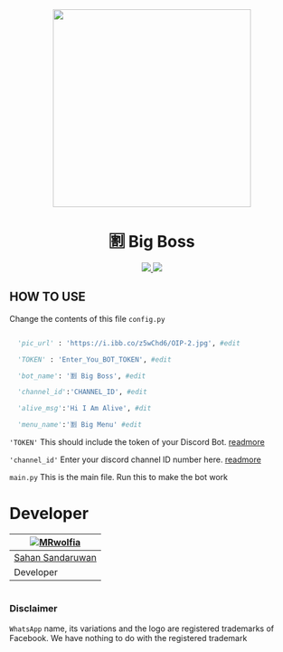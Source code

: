 


<div align="center">
  <img src="https://i.ibb.co/z5wChd6/OIP-2.jpg" width="350" height="350">



  <h1> 🈹 Big Boss</h1>
</div>


<p align="center">
  <a href="https://github.com/sahansandaruwan/bigboss/fork">
    <img src="https://img.shields.io/github/forks/sahansandaruwan/bigboss?label=Fork&style=social">
    
  </a>
  <a href="https://github.com/sahansandaruwan/bigboss/stargazers">
    <img src="https://img.shields.io/github/stars/sahansandaruwan/bigboss?style=social">
  </a>
</p>
















## HOW TO USE 
Change the contents of this file ```config.py ```

```python

  'pic_url' : 'https://i.ibb.co/z5wChd6/OIP-2.jpg', #edit

  'TOKEN' : 'Enter_You_BOT_TOKEN', #edit

  'bot_name': '🈹 Big Boss', #edit

  'channel_id':'CHANNEL_ID', #edit

  'alive_msg':'Hi I Am Alive', #dit

  'menu_name':'🈹 Big Menu' #edit


```

```'TOKEN'``` This should include the token of your Discord Bot. [readmore](https://discordpy.readthedocs.io/en/stable/discord.html)

```'channel_id'``` Enter your discord channel ID number here. [readmore](https://support.discord.com/hc/en-us/articles/206346498-Where-can-I-find-my-User-Server-Message-ID-)

```main.py``` This is the main file. Run this to make the bot work
#

# Developer
<div align="center">


| [![MRwolfia](https://github.com/sahansandaruwan.png?size=150)](https://github.com/sahansandaruwan) | 
|----
 [Sahan Sandaruwan](https://github.com/sahansandaruwan) |
 Developer |
 
 </div>
 
 #
 
 ### Disclaimer
`WhatsApp` name, its variations and the logo are registered trademarks of Facebook. We have nothing to do with the registered trademark
